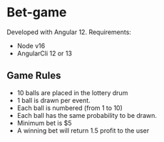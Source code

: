 # Bet-game

Developed with Angular 12.
Requirements:
- Node v16
- AngularCli 12 or 13

## Game Rules
- 10 balls are placed in the lottery drum
- 1 ball is drawn per event.
- Each ball is numbered (from 1 to 10)
- Each ball has the same probability to be drawn.
- Minimum bet is $5
- A winning bet will return 1.5 profit to the user
